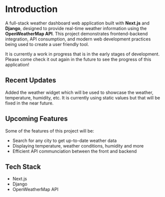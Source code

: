 # Introduction

A full-stack weather dashboard web application built with **Next.js** and **Django**, designed to provide real-time weather information using the **OpenWeatherMap API**. This project demonstrates frontend-backend integration, API consumption, and modern web development practices being used to create a user friendly tool.

It is currently a work in progress that is in the early stages of development. Please come check it out again in the future to see the progress of this application!

## Recent Updates

Added the weather widget which will be used to showcase the weather, temperature, humidity, etc. It is currently using static values but that will be fixed in the near future.

## Upcoming Features

Some of the features of this project will be:

- Search for any city to get up-to-date weather data
- Displaying temperature, weather conditions, humidity and more
- Efficient API communciation between the front and backend

## Tech Stack

- Next.js
- Django
- OpenWeatherMap API
